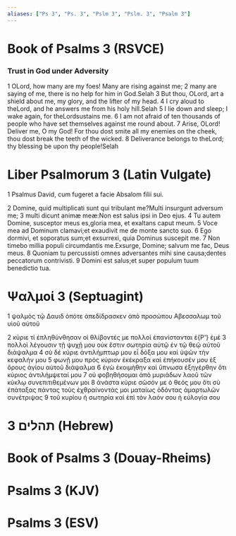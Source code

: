 ```yaml
---
aliases: ["Ps 3", "Ps. 3", "Pslm 3", "Pslm. 3", "Psalm 3"]
---
```



# Book of Psalms 3 (RSVCE)

### Trust in God under Adversity
1 OLord, how many are my foes! Many are rising against me;
2 many are saying of me, there is no help for him in God.Selah
3 But thou, OLord, art a shield about me, my glory, and the lifter of my head.
4 I cry aloud to theLord, and he answers me from his holy hill.Selah
5 I lie down and sleep; I wake again, for theLordsustains me.
6 I am not afraid of ten thousands of people who have set themselves against me round about.
7 Arise, OLord! Deliver me, O my God! For thou dost smite all my enemies on the cheek, thou dost break the teeth of the wicked.
8 Deliverance belongs to theLord; thy blessing be upon thy people!Selah


# Liber Psalmorum 3 (Latin Vulgate)

1 Psalmus David, cum fugeret a facie Absalom filii sui.

2 Domine, quid multiplicati sunt qui tribulant me?Multi insurgunt adversum me;
3 multi dicunt animæ meæ:Non est salus ipsi in Deo ejus.
4 Tu autem Domine, susceptor meus es,gloria mea, et exaltans caput meum.
5 Voce mea ad Dominum clamavi;et exaudivit me de monte sancto suo.
6 Ego dormivi, et soporatus sum;et exsurrexi, quia Dominus suscepit me.
7 Non timebo millia populi circumdantis me.Exsurge, Domine; salvum me fac, Deus meus.
8 Quoniam tu percussisti omnes adversantes mihi sine causa;dentes peccatorum contrivisti.
9 Domini est salus;et super populum tuum benedictio tua.


# Ψαλμοί 3 (Septuagint)

1 ψαλμὸς τῷ Δαυιδ ὁπότε ἀπεδίδρασκεν ἀπὸ προσώπου Αβεσσαλωμ τοῦ υἱοῦ αὐτοῦ

2 κύριε τί ἐπληθύνθησαν οἱ θλίβοντές με πολλοὶ ἐπανίστανται ἐ{P'} ἐμέ
3 πολλοὶ λέγουσιν τῇ ψυχῇ μου οὐκ ἔστιν σωτηρία αὐτῷ ἐν τῷ θεῷ αὐτοῦ διάψαλμα
4 σὺ δέ κύριε ἀντιλήμπτωρ μου εἶ δόξα μου καὶ ὑψῶν τὴν κεφαλήν μου
5 φωνῇ μου πρὸς κύριον ἐκέκραξα καὶ ἐπήκουσέν μου ἐξ ὄρους ἁγίου αὐτοῦ διάψαλμα
6 ἐγὼ ἐκοιμήθην καὶ ὕπνωσα ἐξηγέρθην ὅτι κύριος ἀντιλήμψεταί μου
7 οὐ φοβηθήσομαι ἀπὸ μυριάδων λαοῦ τῶν κύκλῳ συνεπιτιθεμένων μοι
8 ἀνάστα κύριε σῶσόν με ὁ θεός μου ὅτι σὺ ἐπάταξας πάντας τοὺς ἐχθραίνοντάς μοι ματαίως ὀδόντας ἁμαρτωλῶν συνέτριψας
9 τοῦ κυρίου ἡ σωτηρία καὶ ἐπὶ τὸν λαόν σου ἡ εὐλογία σου


# 3 תהלים (Hebrew)


# Book of Psalms 3 (Douay-Rheims)


# Psalms 3 (KJV)


# Psalms 3 (ESV)

